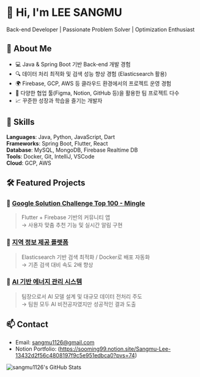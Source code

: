 # 👋 Hi, I'm LEE SANGMU

Back-end Developer | Passionate Problem Solver | Optimization Enthusiast

## 🌟 About Me
- 💻 Java & Spring Boot 기반 Back-end 개발 경험
- 🔍 데이터 처리 최적화 및 검색 성능 향상 경험 (Elasticsearch 활용)
- 🌍 Firebase, GCP, AWS 등 클라우드 환경에서의 프로젝트 운영 경험
- 🤝 다양한 협업 툴(Figma, Notion, GitHub 등)을 활용한 팀 프로젝트 다수
- 📈 꾸준한 성장과 학습을 즐기는 개발자

## 🧠 Skills
**Languages**: Java, Python, JavaScript, Dart  
**Frameworks**: Spring Boot, Flutter, React  
**Database**: MySQL, MongoDB, Firebase Realtime DB  
**Tools**: Docker, Git, IntelliJ, VSCode  
**Cloud**: GCP, AWS  

## 🛠️ Featured Projects

### 🔹 [Google Solution Challenge Top 100 - Mingle](https://github.com/sangmu1126/MingleGDSC)
> Flutter + Firebase 기반의 커뮤니티 앱  
> → 사용자 맞춤 추천 기능 및 실시간 알림 구현

### 🔹 [지역 정보 제공 플랫폼](https://github.com/sangmu1126/EveryTown)
> Elasticsearch 기반 검색 최적화 / Docker로 배포 자동화  
> → 기존 검색 대비 속도 2배 향상

### 🔹 [AI 기반 에너지 관리 시스템](https://github.com/sangmu1126/NewJeanse)
> 팀장으로서 AI 모델 설계 및 대규모 데이터 전처리 주도  
> → 팀원 모두 AI 비전공자였지만 성공적인 결과 도출

## 📫 Contact
- Email: sangmu1126@gmail.com
- Notion Portfolio: (https://sooming99.notion.site/Sangmu-Lee-13432d2f56c4808197f9c5e951edbca0?pvs=74)

![sangmu1126's GitHub Stats](https://github-readme-stats.vercel.app/api?username=sangmu1126&show_icons=true)

<!--
**sangmu1126/sangmu1126** is a ✨ _special_ ✨ repository because its `README.md` (this file) appears on your GitHub profile.

Here are some ideas to get you started:

- 🔭 I’m currently working on ...
- 🌱 I’m currently learning ...
- 👯 I’m looking to collaborate on ...
- 🤔 I’m looking for help with ...
- 💬 Ask me about ...
- 📫 How to reach me: ...
- 😄 Pronouns: ...
- ⚡ Fun fact: ...
-->
